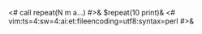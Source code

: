 <# call repeat(N m a...) #>&
$repeat(10 print)&
<#
vim:ts=4:sw=4:ai:et:fileencoding=utf8:syntax=perl
#>&
